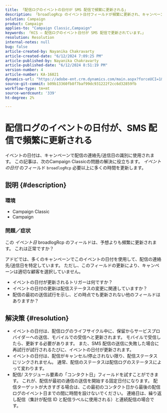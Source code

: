 ```yaml
---
title: 「配信ログのイベントの日付が SMS 配信で頻繁に更新される」
description: 「broadlogRcp のイベント日付フィールドが頻繁に更新され、キャンペーンで適切な顧客が選択されない理由を説明します。」
solution: Campaign
product: Campaign
applies-to: "Campaign Classic,Campaign"
keywords: 「KCS – 配信ログのイベント日付が SMS 配信で更新されています。」
resolution: Resolution
internal-notes: null
bug: false
article-created-by: Nayanika Chakravarty
article-created-date: "6/12/2024 7:09:25 PM"
article-published-by: Nayanika Chakravarty
article-published-date: "6/12/2024 8:51:19 PM"
version-number: 4
article-number: KA-16021
dynamics-url: "https://adobe-ent.crm.dynamics.com/main.aspx?forceUCI=1&pagetype=entityrecord&etn=knowledgearticle&id=f6d39f42-ef28-ef11-840a-000d3a3764e0"
source-git-commit: b09b13360fb8f7baf99dc931222f2cc6d32859fb
workflow-type: tm+mt
source-wordcount: '339'
ht-degree: 2%

---
```


# 配信ログのイベントの日付が、SMS 配信で頻繁に更新される


イベントの日付は、キャンペーンで配信の連絡先/送信日の識別に使用されます。 この記事は、次のCampaign Classicの問題の解決に役立ちます。 *イベントの日付* のフィールド `broadlogRcp` 必要以上に多くの時間を更新します。

## 説明 {#description}


### <b>環境</b>

- Campaign Classic
- Campaign


### <b>問題／症状</b>

この *イベント日* broadlogRcp のフィールドは、予想よりも頻繁に更新されます。 これは正常ですか？

アドビでは、多くのキャンペーンでこのイベントの日付を使用して、配信の連絡先/送信日を特定しています。 ただし、このフィールドの更新により、キャンペーンは適切な顧客を選択していません。

- イベントの日付が更新されるトリガーは何ですか？
- イベントの日付の更新は配信ステータスの変更に関連していますか？
- 配信の最初の送信試行を示し、どの時点でも更新されない他のフィールドはありますか？





## 解決策 {#resolution}


- イベントの日付は、配信ログのライフサイクル中に、保留からサービスプロバイダーへの送信、モバイルでの受信へと更新されます。 モバイルで受信したら、更新する必要があります。 また、SMS 配信の送信に失敗した場合に再試行が試行されるたびに、イベントの日付が更新されます。
- イベントの日付は、配信がキャンセル/停止されない限り、配信ステータスにリンクされません。 通常、配信のステータスは配信ログのステータスによって変わります。
- 配信/ スケジュール要素の「コンタクト日」フィールドを試すことができます。 これが、配信が最初の通信の送信を開始する固定日付になります。 配信ターゲットが大きすぎる場合は、この最初のコンタクト日から最後の配信ログのイベント日までの間に時間を設けないでください。 連絡日は、繰り返し配信（集計が配信 ID と配信ラベルに使用される）と連続配信の場合です。

